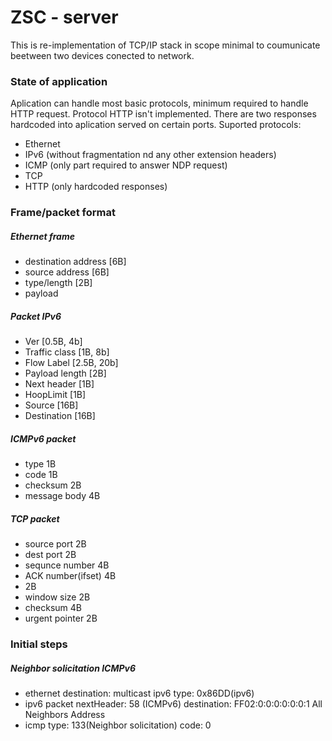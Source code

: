 # ZSC - server
This is re-implementation of TCP/IP stack in scope minimal to coumunicate beetween two devices conected to network.

### State of application
Aplication can handle most basic protocols, minimum required to handle HTTP request. Protocol HTTP isn't implemented. There are two responses hardcoded into aplication served on certain ports.
Suported protocols:
- Ethernet
- IPv6 (without fragmentation nd any other extension headers)
- ICMP (only part required to answer NDP request)
- TCP
- HTTP (only hardcoded responses)

### Frame/packet format
##### Ethernet frame
- destination address   [6B]
- source address        [6B]
- type/length           [2B]
- payload

##### Packet IPv6
- Ver                   [0.5B, 4b]
- Traffic class         [1B, 8b]
- Flow Label            [2.5B, 20b]
- Payload length        [2B]
- Next header           [1B]
- HoopLimit             [1B]
- Source                [16B]
- Destination           [16B]

##### ICMPv6 packet
- type          1B
- code          1B
- checksum      2B
- message body  4B

##### TCP packet
- source port       2B
- dest port         2B
- sequnce number    4B
- ACK number(ifset) 4B
- 2B
- window size       2B
- checksum          4B
- urgent pointer    2B

### Initial steps

##### Neighbor solicitation ICMPv6
- ethernet 
destination: multicast ipv6
type: 0x86DD(ipv6)
- ipv6 packet
nextHeader: 58 (ICMPv6)
destination: FF02:0:0:0:0:0:0:1	All Neighbors Address
- icmp
type: 133(Neighbor solicitation)
code: 0
